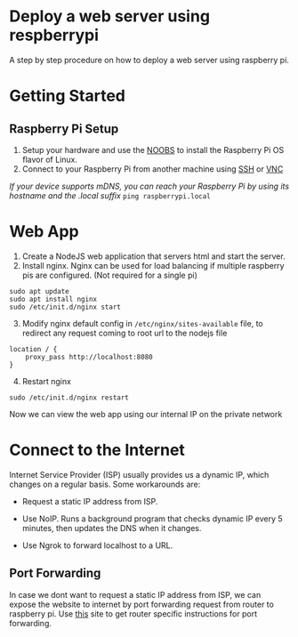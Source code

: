 # Deploy a web server using respberrypi

A step by step procedure on how to deploy a web server using raspberry pi.

# Getting Started

## Raspberry Pi Setup

1. Setup your hardware and use the [NOOBS][noobs] to install the Raspberry Pi OS flavor of Linux.
2. Connect to your Raspberry Pi from another machine using [SSH][ssh] or [VNC][vnc]

_If your device supports mDNS, you can reach your Raspberry Pi by using its hostname and the .local suffix_
```ping raspberrypi.local```

# Web App

1. Create a NodeJS web application that servers html and start the server.
2. Install nginx. Nginx can be used for load balancing if multiple raspberry pis are configured. (Not required for a single pi)
```
sudo apt update
sudo apt install nginx
sudo /etc/init.d/nginx start
```
3. Modify nginx default config in `/etc/nginx/sites-available` file, to redirect any request coming to root url to the nodejs file
```
location / {
    proxy_pass http://localhost:8080
}
```
4. Restart nginx
```
sudo /etc/init.d/nginx restart
```

Now we can view the web app using our internal IP on the private network

# Connect to the Internet

Internet Service Provider (ISP) usually provides us a dynamic IP, which changes on a regular basis. Some workarounds are:

- Request a static IP address from ISP.

- Use NoIP. Runs a background program that checks dynamic IP every 5 minutes, then updates the DNS when it changes.

- Use Ngrok to forward localhost to a URL.

## Port Forwarding

In case we dont want to request a static IP address from ISP, we can expose the website to internet by port forwarding request from router to raspberry pi.
Use [this][pot_fwd] site to get router specific instructions for port forwarding.

<!-- Markdown link & img dfn's -->
[noobs]: https://www.raspberrypi.org/documentation/installation/noobs.md
[ssh]: https://www.raspberrypi.org/documentation/remote-access/ssh/README.md
[vnc]: https://www.raspberrypi.org/documentation/remote-access/vnc/README.md
[pot_fwd]: https://portforward.com/router.htm

